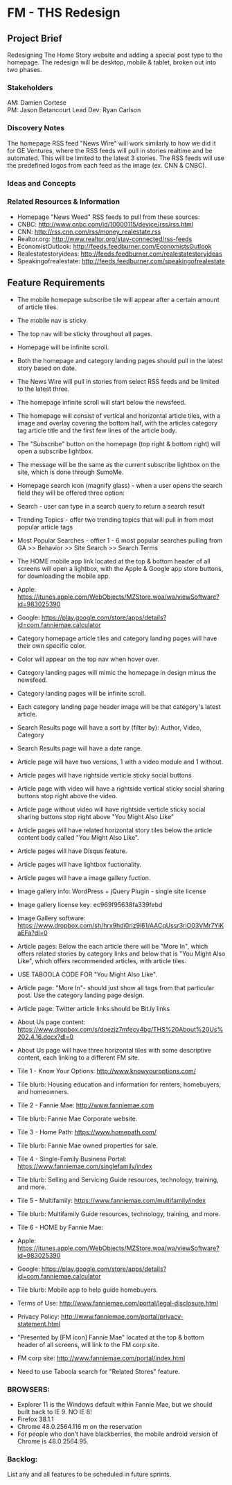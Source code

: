FM - THS Redesign
=================================

## Project Brief
Redesigning The Home Story website and adding a special post type to the homepage.  The redesign will be desktop, mobile & tablet, broken out into
two phases.

### Stakeholders
AM: Damien Cortese   
PM: Jason Betancourt
Lead Dev: Ryan Carlson

### Discovery Notes
The homepage RSS feed "News Wire" will work similarly to how we did it for GE Ventures, where the RSS feeds will pull in stories realtime and be automated. This will be limited to the latest 3 stories. The RSS feeds will use the predefined logos from each feed as the image (ex. CNN & CNBC).

### Ideas and Concepts


### Related Resources & Information
* Homepage "News Weed" RSS feeds to pull from these sources:
 * CNBC:  http://www.cnbc.com/id/10000115/device/rss/rss.html
 * CNN:  http://rss.cnn.com/rss/money_realestate.rss
 * Realtor.org:  http://www.realtor.org/stay-connected/rss-feeds
 * EconomistOutlook:  http://feeds.feedburner.com/EconomistsOutlook
 * Realestatestoryideas:  http://feeds.feedburner.com/realestatestoryideas
 * Speakingofrealestate:  http://feeds.feedburner.com/speakingofrealestate


## Feature Requirements
* The mobile homepage subscribe tile will appear after a certain amount of article tiles.
* The mobile nav is sticky.
* The top nav will be sticky throughout all pages.
* Homepage will be infinite scroll.
* Both the homepage and category landing pages should pull in the latest story based on date.
* The News Wire will pull in stories from select RSS feeds and be limited to the latest three.
 * The homepage infinite scroll will start below the newsfeed.
* The homepage will consist of vertical and horizontal article tiles, with a image and overlay covering the bottom half, with the articles category tag
  article title and the first few lines of the article body.
* The "Subscribe" button on the homepage (top right & bottom right) will open a subscribe lightbox.
 * The message will be the same as the current subscribe lightbox on the site, which is done through SumoMe. 
* Homepage search icon (magnify glass) - when a user opens the search field they will be offered three option:
 * Search - user can type in a search query to return a search result
 * Trending Topics - offer two trending topics that will pull in from most popular article tags
 * Most Popular Searches - offier 1 - 6 most popular searches pulling from GA >> Behavior >> Site Search >> Search Terms
* The HOME mobile app link located at the top & bottom header of all screens will open a lightbox, with the Apple & Google app store buttons, for downloading the mobile app.
 * Apple:  https://itunes.apple.com/WebObjects/MZStore.woa/wa/viewSoftware?id=983025390
 * Google:  https://play.google.com/store/apps/details?id=com.fanniemae.calculator

* Category homepage article tiles and category landing pages will have their own specific color.
 * Color will appear on the top nav when hover over. 
* Category landing pages will mimic the homepage in design minus the newsfeed.
* Category landing pages will be infinite scroll.
* Each category landing page header image will be that category's latest article.
 
* Search Results page will have a sort by (filter by):  Author, Video, Category
* Search Results page will have a date range.

* Article page will have two versions, 1 with a video module and 1 without.
* Article pages will have rightside verticle sticky social buttons
 * Article page with video will have a rightside vertical sticky social sharing buttons stop right above the video.
 * Article page without video will have rightside verticle sticky social sharing buttons stop right above "You Might Also Like"
* Article pages will have related horizontal story tiles below the article content body called "You Might Also Like".
* Article pages will have Disqus feature.
* Article pages will have lightbox fuctionality.
* Article pages will have a image gallery fuction.
 * Image gallery info:  WordPress + jQuery Plugin - single site license
 * Image gallery license key: ec969f95638fa339febd 
 * Image Gallery software:  https://www.dropbox.com/sh/hrx9hdi0riz9l61/AACqUssr3riO03VMr7YiKaEFa?dl=0
* Article pages:  Below the each article there will be "More In", which offers related stories by category links and below that is "You Might Also Like", which offers recommended articles, with article tiles. 
* USE TABOOLA CODE FOR "You Might Also Like".
* Article page:  "More In"- should just show all tags from that particular post.  Use the category landing page design.
* Article page:  Twitter article links should be Bit.ly links

* About Us page content:  https://www.dropbox.com/s/doezjz7mfecy4bg/THS%20About%20Us%202.4.16.docx?dl=0
* About Us page will have three horizontal tiles with some descriptive content, each linking to a different FM site.
 * Tile 1 - Know Your Options:  http://www.knowyouroptions.com/
  * Tile blurb: Housing education and information for renters, homebuyers, and homeowners.  
 * Tile 2 - Fannie Mae:  http://www.fanniemae.com
  * Tile blurb:  Fannie Mae Corporate website. 
 * Tile 3 - Home Path:  https://www.homepath.com/
  * Tile blurb:  Fannie Mae owned properties for sale.
 * Tile 4 - Single-Family Business Portal:  https://www.fanniemae.com/singlefamily/index
  * Tile blurb:  Selling and Servicing Guide resources, technology, training, and more.
 * Tile 5 - Multifamily:  https://www.fanniemae.com/multifamily/index
  * Tile blurb:  Multifamily Guide resources, technology, training, and more. 
 * Tile 6 - HOME by Fannie Mae:  
  * Apple:  https://itunes.apple.com/WebObjects/MZStore.woa/wa/viewSoftware?id=983025390
  * Google:  https://play.google.com/store/apps/details?id=com.fanniemae.calculator
  * Tile blurb:  Mobile app to help guide homebuyers.

* Terms of Use:  http://www.fanniemae.com/portal/legal-disclosure.html
* Privacy Policy:  http://www.fanniemae.com/portal/privacy-statement.html
* "Presented by [FM icon] Fannie Mae" located at the top & bottom header of all screens, will link to the FM corp site.
 * FM corp site:  http://www.fanniemae.com/portal/index.html

* Need to use Taboola search for "Related Stores" feature.



### BROWSERS:
* Explorer 11 is the Windows default within Fannie Mae, but we should built back to IE 9. NO IE 8!
* Firefox 38.1.1
* Chrome 48.0.2564.116 m on the reservation
* For people who don’t have blackberries, the mobile android version of Chrome is 48.0.2564.95.


### Backlog: 
 

List any and all features to be scheduled in future sprints.

